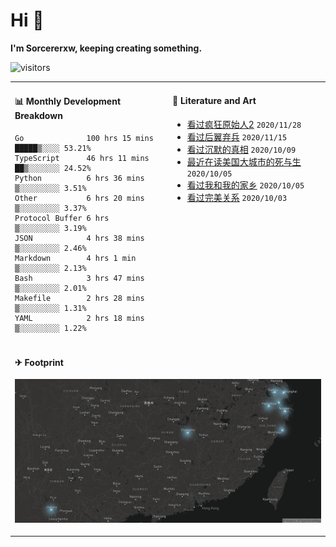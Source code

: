 # Hi 👋

**I'm Sorcererxw, keeping creating something.**

![visitors](https://visitor-badge.glitch.me/badge?page_id=sorcererxw.sorcererx)

<table width="800px">
<tr>
<td valign="top" width="50%">

#### 📊 Monthly Development Breakdown

<!--START_SECTION:waka-->
```text
Go              100 hrs 15 mins █████▒░░░░ 53.21%
TypeScript      46 hrs 11 mins  ██▒░░░░░░░ 24.52%
Python          6 hrs 36 mins   ▒░░░░░░░░░ 3.51%
Other           6 hrs 20 mins   ▒░░░░░░░░░ 3.37%
Protocol Buffer 6 hrs           ▒░░░░░░░░░ 3.19%
JSON            4 hrs 38 mins   ▒░░░░░░░░░ 2.46%
Markdown        4 hrs 1 min     ▒░░░░░░░░░ 2.13%
Bash            3 hrs 47 mins   ▒░░░░░░░░░ 2.01%
Makefile        2 hrs 28 mins   ▒░░░░░░░░░ 1.31%
YAML            2 hrs 18 mins   ▒░░░░░░░░░ 1.22%
```
<!--END_SECTION:waka-->

<td valign="top" width="50%">

#### 💃 Literature and Art

<!--START_SECTION:douban-->
* [看过疯狂原始人2](http://movie.douban.com/subject/24298954/) <code>2020/11/28</code>
* [看过后翼弃兵](http://movie.douban.com/subject/32579283/) <code>2020/11/15</code>
* [看过沉默的真相](http://movie.douban.com/subject/33447642/) <code>2020/10/09</code>
* [最近在读美国大城市的死与生](https://book.douban.com/subject/34907883/) <code>2020/10/05</code>
* [看过我和我的家乡](http://movie.douban.com/subject/35051512/) <code>2020/10/05</code>
* [看过完美关系](http://movie.douban.com/subject/30221758/) <code>2020/10/03</code>

<!--END_SECTION:douban-->

</td>
</tr>
<tr>
<td colspan="2">

#### ✈ Footprint

![footprint](./footprint.png)

</td>
</tr>
</table>


